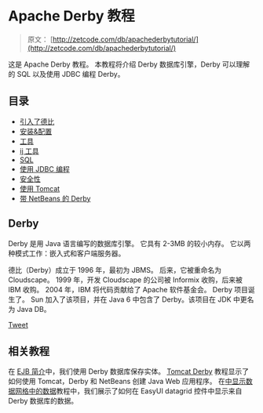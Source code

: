 # Apache Derby 教程

> 原文： [http://zetcode.com/db/apachederbytutorial/](http://zetcode.com/db/apachederbytutorial/)

这是 Apache Derby 教程。 本教程将介绍 Derby 数据库引擎，Derby 可以理解的 SQL 以及使用 JDBC 编程 Derby。

## 目录



*   [引入了德比](derby/)
*   [安装&配置](install/)
*   [工具](tools/)
*   [ij 工具](ij/)
*   [SQL](sql/)
*   [使用 JDBC 编程](jdbc/)
*   [安全性](sec/)
*   [使用 Tomcat](tomcat/)
*   [带 NetBeans 的 Derby](netbeans/)



## Derby

Derby 是用 Java 语言编写的数据库引擎。 它具有 2-3MB 的较小内存。 它以两种模式工作：嵌入式和客户端服务器。

德比（Derby）成立于 1996 年，最初为 JBMS。 后来，它被重命名为 Cloudscape。 1999 年，开发 Cloudscape 的公司被 Informix 收购，后来被 IBM 收购。 2004 年，IBM 将代码贡献给了 Apache 软件基金会。 Derby 项目诞生了。 Sun 加入了该项目，并在 Java 6 中包含了 Derby。该项目在 JDK 中更名为 Java DB。

[Tweet](https://twitter.com/share) 

## 相关教程

在 [EJB 简介](/java/ejb/)中，我们使用 Derby 数据库保存实体。 [Tomcat Derby](/java/tomcatderby/) 教程显示了如何使用 Tomcat，Derby 和 NetBeans 创建 Java Web 应用程序。 在[中显示数据网格中的数据](/articles/easyuidatagrid/)教程中，我们展示了如何在 EasyUI datagrid 控件中显示来自 Derby 数据库的数据。